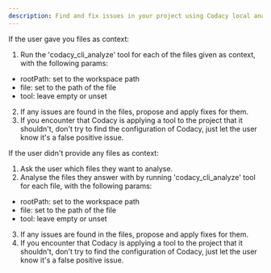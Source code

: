 ```yaml
---
description: Find and fix issues in your project using Codacy local analysis
---
```


If the user gave you files as context:

1. Run the 'codacy_cli_analyze' tool for each of the files given as context, with the following params:
 - rootPath: set to the workspace path
 - file: set to the path of the file
 - tool: leave empty or unset
2. If any issues are found in the files, propose and apply fixes for them.
3. If you encounter that Codacy is applying a tool to the project that it shouldn't, don't try to find the configuration of Codacy, just let the user know it's a false positive issue.

If the user didn't provide any files as context:

1. Ask the user which files they want to analyse.
2. Analyse the files they answer with by running 'codacy_cli_analyze' tool for each file, with the following params:
 - rootPath: set to the workspace path
 - file: set to the path of the file
 - tool: leave empty or unset
3. If any issues are found in the files, propose and apply fixes for them.
4. If you encounter that Codacy is applying a tool to the project that it shouldn't, don't try to find the configuration of Codacy, just let the user know it's a false positive issue.
